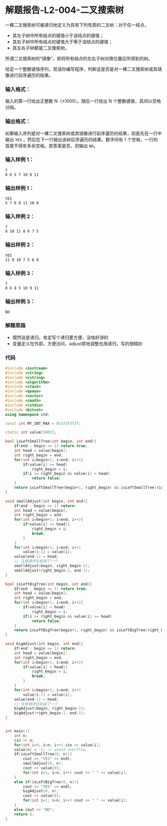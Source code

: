 # 解题报告-L2-004-二叉搜索树


一棵二叉搜索树可被递归地定义为具有下列性质的二叉树：对于任一结点，

-   其左子树中所有结点的键值小于该结点的键值；
-   其右子树中所有结点的键值大于等于该结点的键值；
-   其左右子树都是二叉搜索树。

所谓二叉搜索树的“镜像”，即将所有结点的左右子树对换位置后所得到的树。

给定一个整数键值序列，现请你编写程序，判断这是否是对一棵二叉搜索树或其镜像进行前序遍历的结果。

### 输入格式：

输入的第一行给出正整数  N（≤1000）。随后一行给出  N  个整数键值，其间以空格分隔。

### 输出格式：

如果输入序列是对一棵二叉搜索树或其镜像进行前序遍历的结果，则首先在一行中输出  `YES`  ，然后在下一行输出该树后序遍历的结果。数字间有 1 个空格，一行的首尾不得有多余空格。若答案是否，则输出  `NO`。

### 输入样例 1：

```
7
8 6 5 7 10 8 11

```

### 输出样例 1：

```
YES
5 7 6 8 11 10 8

```

### 输入样例 2：

```
7
8 10 11 8 6 7 5

```

### 输出样例 2：

```
YES
11 8 10 7 5 6 8

```

### 输入样例 3：

```
7
8 6 8 5 10 9 11

```

### 输出样例 3：

```
NO
```

### 解题思路

* 既然说是递归，肯定写个递归更方便，没啥好讲的
* 变量定义在外部，方便访问，adjust原地调整也用递归，写的很精妙

### 代码
```cpp
#include <iostream>
#include <string>
#include <cstring>
#include <algorithm>
#include <stack>
#include <queue>
#include <vector>
#include <cmath>
#include <cstdio>
#include <bitset>
using namespace std;

const int MY_INT_MAX = 0x3f3f3f3f;

static int value[1003];

bool isLeftSmallTree(int begin, int end){
    if(end - begin <= 1) return true;
    int head = value[begin];
    int right_begin = end;
    for(int i=begin+1; i<end; i++){
        if(value[i] >= head)
            right_begin = i;
        if(i >= right_begin && value[i] < head) 
            return false;
    }
    return isLeftSmallTree(begin+1, right_begin) && isLeftSmallTree(right_begin, end);
}

void smallAdjust(int begin, int end){
    if(end - begin <= 1) return;
    int head = value[begin];
    int right_begin = end;
    for(int i=begin+1; i<end; i++){
        if(value[i] >= head){
            right_begin = i;
            break;
        }
    }
    for(int i=begin+1; i<end; i++)
        value[i-1] = value[i];
    value[end-1] = head;
    // 注意顺序往前调了一个
    smallAdjust(begin, right_begin-1);
    smallAdjust(right_begin-1, end-1);
}

bool isLeftBigTree(int begin, int end){
    if(end - begin <= 1) return true;
    int head = value[begin];
    int right_begin = end;
    for(int i=begin+1; i<end; i++){
        if(value[i] < head)
            right_begin = i;
        if(i >= right_begin && value[i] >= head) 
            return false;
    }
    return isLeftBigTree(begin+1, right_begin) && isLeftBigTree(right_begin, end);
}

void bigAdjust(int begin, int end){
    if(end - begin <= 1) return;
    int head = value[begin];
    int right_begin = end;
    for(int i=begin+1; i<end; i++){
        if(value[i] < head){
            right_begin = i;
            break;
        }
    }
    for(int i=begin+1; i<end; i++)
        value[i-1] = value[i];
    value[end-1] = head;
    // 注意顺序往前调了一个
    bigAdjust(begin, right_begin-1);
    bigAdjust(right_begin-1, end-1);
}


int main(){
    int n;
    cin >> n;
    for(int i=0; i<n; i++) cin >> value[i];
    value[n] = -1; // avoid overflow
    if(isLeftSmallTree(0, n)){
        cout << "YES" << endl;
        smallAdjust(0, n);
        cout << value[0];
        for(int i=1; i<n; i++) cout << " " << value[i];
    } 
    else if(isLeftBigTree(0, n)){
        cout << "YES" << endl;
        bigAdjust(0, n);
        cout << value[0];
        for(int i=1; i<n; i++) cout << " " << value[i];
    }
    else cout << "NO";
    return 0;
}
```

